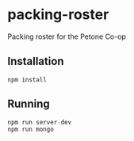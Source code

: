 # packing-roster
Packing roster for the Petone Co-op

## Installation

`npm install`

## Running

```javascript
npm run server-dev
npm run mongo
```
